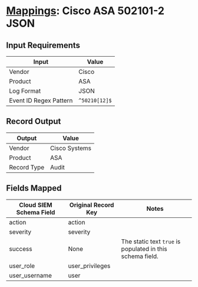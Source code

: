 # [Mappings](README.md): Cisco ASA 502101-2 JSON

## Input Requirements

|Input|Value|
|-----|-----|
|Vendor|Cisco|
|Product|ASA|
|Log Format|JSON|
|Event ID Regex Pattern|`^50210[12]$`|

## Record Output

|Output|Value|
|------|-----|
|Vendor|Cisco Systems|
|Product|ASA|
|Record Type|Audit|

## Fields Mapped

|Cloud SIEM Schema Field|Original Record Key|Notes|
|-----------------------|-------------------|-----|
|action|action||
|severity|severity||
|success|None|The static text `true` is populated in this schema field.|
|user_role|user_privileges||
|user_username|user||

